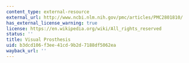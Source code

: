 ```yaml
---
content_type: external-resource
external_url: http://www.ncbi.nlm.nih.gov/pmc/articles/PMC2801810/
has_external_license_warning: true
license: https://en.wikipedia.org/wiki/All_rights_reserved
status: ''
title: Visual Prosthesis
uid: b3dcd106-f3ee-41cd-9b2d-7188df5062ea
wayback_url: ''
---
```

